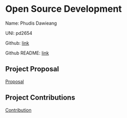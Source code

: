 # Open Source Development

Name: Phudis Dawieang

UNI: pd2654

Github: [link](https://github.com/MirrorCraze)

Github README: [link](https://github.com/MirrorCraze/MirrorCraze/blob/main/README.md)


## Project Proposal
[Proposal](https://github.com/MirrorCraze/project-proposals-s2023/blob/HW1/projects/python/seven_wonders.md)

## Project Contributions
[Contribution](https://github.com/MirrorCraze/project-proposals-s2023/blob/HW1/projects/python/numpy.md)
